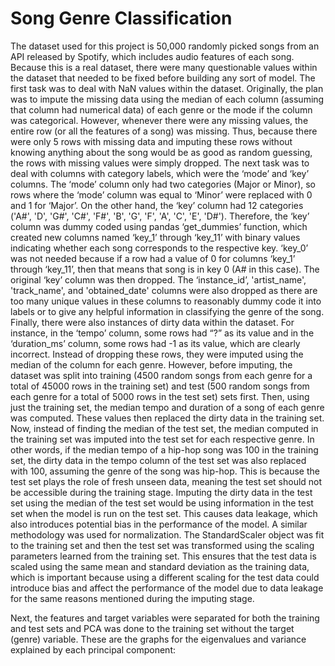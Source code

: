 # Song Genre Classification
The dataset used for this project is 50,000 randomly picked songs from an API released by Spotify, which includes audio features of each song. Because this is a real dataset, there were many questionable values within the dataset that needed to be fixed before building any sort of model. The first task was to deal with NaN values within the dataset. Originally, the plan was to impute the missing data using the median of each column (assuming that column had numerical data) of each genre or the mode if the column was categorical. However, whenever there were any missing values, the entire row (or all the features of a song) was missing. Thus, because there were only 5 rows with missing data and imputing these rows without knowing anything about the song would be as good as random guessing, the rows with missing values were simply dropped. The next task was to deal with columns with category labels, which were the ‘mode’ and ‘key’ columns. The ‘mode’ column only had two categories (Major or Minor), so rows where the ‘mode’ column was equal to ‘Minor’ were replaced with 0 and 1 for ‘Major’. On the other hand, the ‘key’ column had 12 categories ('A#', 'D', 'G#', 'C#', 'F#', 'B', 'G', 'F', 'A', 'C', 'E', 'D#'). Therefore, the ‘key’ column was dummy coded using pandas ‘get_dummies’ function, which created new columns named ‘key_1’ through ‘key_11’ with binary values indicating whether each song corresponds to the respective key. ‘key_0’ was not needed because if a row had a value of 0 for columns ‘key_1’ through ‘key_11’, then that means that song is in key 0 (A# in this case). The original ‘key’ column was then dropped. The ‘instance_id’,  'artist_name', 'track_name', and 'obtained_date' columns were also dropped as there are too many unique values in these columns to reasonably dummy code it into labels or to give any helpful information in classifying the genre of the song. Finally, there were also instances of dirty data within the dataset. For instance, in the ‘tempo’ column, some rows had “?” as its value and in the ‘duration_ms’ column, some rows had -1 as its value, which are clearly incorrect. Instead of dropping these rows, they were imputed using the median of the column for each genre. However, before imputing, the dataset was split into training (4500 random songs from each genre for a total of 45000 rows in the training set) and test (500 random songs from each genre for a total of 5000 rows in the test set) sets first. Then, using just the training set, the median tempo and duration of a song of each genre was computed. These values then replaced the dirty data in the training set. Now, instead of finding the median of the test set, the median computed in the training set was imputed into the test set for each respective genre. In other words, if the median tempo of a hip-hop song was 100 in the training set, the dirty data in the tempo column of the test set was also replaced with 100, assuming the genre of the song was hip-hop. This is because the test set plays the role of fresh unseen data, meaning the test set should not be accessible during the training stage. Imputing the dirty data in the test set using the median of the test set would be using information in the test set when the model is run on the test set. This causes data leakage, which also introduces potential bias in the performance of the model. A similar methodology was used for normalization. The StandardScaler object was fit to the training set and then the test set was transformed using the scaling parameters learned from the training set. This ensures that the test data is scaled using the same mean and standard deviation as the training data, which is important because using a different scaling for the test data could introduce bias and affect the performance of the model due to data leakage for the same reasons mentioned during the imputing stage.

Next, the features and target variables were separated for both the training and test sets and PCA was done to the training set without the target (genre) variable. These are the graphs for the eigenvalues and variance explained by each principal component:
